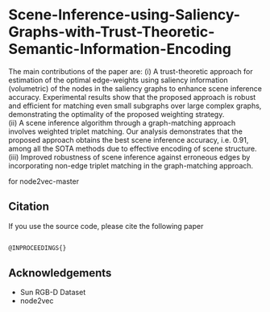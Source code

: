 # Scene-Inference-using-Saliency-Graphs-with-Trust-Theoretic-Semantic-Information-Encoding
The main contributions of the paper are: (i) A trust-theoretic approach for estimation of the optimal edge-weights using saliency information (volumetric) of the nodes in the saliency graphs to enhance scene inference accuracy. Experimental results show that the proposed approach is robust and efficient for matching even small subgraphs over large complex graphs, demonstrating the optimality of the proposed weighting strategy.  
(ii) A scene inference algorithm through a graph-matching approach involves weighted triplet matching. Our analysis demonstrates that the proposed approach obtains the best scene inference accuracy, i.e. $0.91$, among all the SOTA methods due to effective encoding of scene structure. 
(iii) Improved robustness of scene inference against erroneous edges by incorporating non-edge triplet matching in the graph-matching approach.

for node2vec-master

## Citation
If you use the source code, please cite the following paper

```bash

@INPROCEEDINGS{}
```

## Acknowledgements

- Sun RGB-D Dataset
- node2vec

